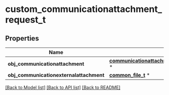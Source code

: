 # custom_communicationattachment_request_t

## Properties
Name | Type | Description | Notes
------------ | ------------- | ------------- | -------------
**obj_communicationattachment** | [**communicationattachment_request_compound_t**](communicationattachment_request_compound.md) \* |  | [optional] 
**obj_communicationexternalattachment** | [**common_file_t**](common_file.md) \* |  | [optional] 

[[Back to Model list]](../README.md#documentation-for-models) [[Back to API list]](../README.md#documentation-for-api-endpoints) [[Back to README]](../README.md)


